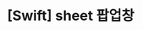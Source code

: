 ---
title: "[Swift] sheet 팝업창"
categories: [Ios , Swift ]
tags:
  [
    swift,
    ios,
    swiftUI,
    sheet,
  ] 
image: "/assets/img/title/swift2.png"
published : false
---